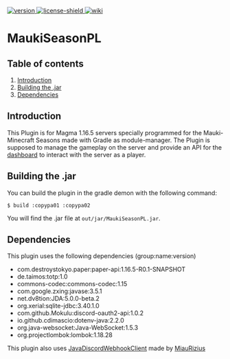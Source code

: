 [license]: https://github.com/MaukiMC/MaukiSeasonPL/blob/main/LICENSE
[license-shield]: https://img.shields.io/badge/License-GPL3.0-green.svg

[version]: https://img.shields.io/static/v1?label=Download&message=SNAPSHOT-v1.18.0_ALPHA&color=blue
[download]: https://github.com/MaukiMC/MaukiSeasonPL/releases/tag/SNAPSHOT-v1.18.0_ALPHA

[wiki]: https://img.shields.io/static/v1?label=Javadoc&message=Overview&color=orange
[wikilink]: https://maukimc.github.io/MaukiSeasonPL/

[ ![version][] ][download]
[ ![license-shield][] ][license]
[ ![wiki][] ][wikilink]
# MaukiSeasonPL

## Table of contents
1. [Introduction](#introduction)
2. [Building the .jar](#building-the-jar)
3. [Dependencies](#dependencies)

## Introduction
This Plugin is for Magma 1.16.5 servers specially programmed for the 
Mauki-Minecraft Seasons made with Gradle as module-manager. 
The Plugin is supposed to manage the gameplay on the server and provide an API 
for the [dashboard](https://web.mc.mauki.net) to interact with the server as a 
player. 

## Building the .jar
You can build the plugin in the gradle demon with the following command:
````shell
$ build :copypa01 :copypa02
````
You will find the .jar file at ``out/jar/MaukiSeasonPL.jar``.

## Dependencies
This plugin uses the following dependencies (group:name:version)
- com.destroystokyo.paper:paper-api:1.16.5-R0.1-SNAPSHOT
- de.taimos:totp:1.0
- commons-codec:commons-codec:1.15
- com.google.zxing:javase:3.5.1
- net.dv8tion:JDA:5.0.0-beta.2
- org.xerial:sqlite-jdbc:3.40.1.0
- com.github.Mokulu:discord-oauth2-api:1.0.2
- io.github.cdimascio:dotenv-java:2.2.0
- org.java-websocket:Java-WebSocket:1.5.3
- org.projectlombok:lombok:1.18.28

This plugin also uses [JavaDiscordWebhookClient](https://github.com/MiauRizius/JavaDiscordWebhookClient) made by [MiauRizius](https://github.com/MiauRizius)
